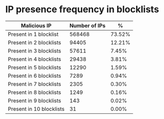 # IP presence frequency in blocklists
| Malicious IP | Number of IPs | % |
|----|----|----|
| Present in 1 blocklist | 568468 | 73.52% |
| Present in 2 blocklists | 94405 | 12.21% |
| Present in 3 blocklists | 57611 | 7.45% |
| Present in 4 blocklists | 29438 | 3.81% |
| Present in 5 blocklists | 12290 | 1.59% |
| Present in 6 blocklists | 7289 | 0.94% |
| Present in 7 blocklists | 2305 | 0.30% |
| Present in 8 blocklists | 1249 | 0.16% |
| Present in 9 blocklists | 143 | 0.02% |
| Present in 10 blocklists | 31 | 0.00% |
